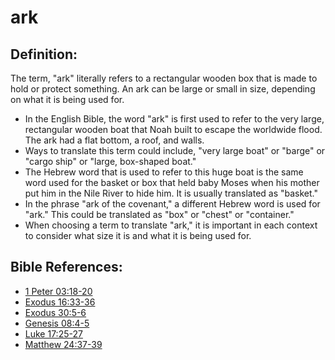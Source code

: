 # ark #

## Definition: ##

The term, "ark" literally refers to a rectangular wooden box that is made to hold or protect something. An ark can be large or small in size, depending on what it is being used for.

* In the English Bible, the word "ark" is first used to refer to the very large, rectangular wooden boat that Noah built to escape the worldwide flood. The ark had a flat bottom, a roof, and walls.
* Ways to translate this term could include, "very large boat" or "barge" or "cargo ship" or "large, box-shaped boat."
* The Hebrew word that is used to refer to this huge boat is the same word used for the basket or box that held baby Moses when his mother put him in the Nile River to hide him. It is usually translated as "basket."
* In the phrase "ark of the covenant," a different Hebrew word is used for "ark." This could be translated as "box" or "chest" or "container."
* When choosing a term to translate "ark," it is important in each context to consider what size it is and what it is being used for.



## Bible References: ##

* [1 Peter 03:18-20](en/tn/1pe/help/03/18)
* [Exodus 16:33-36](en/tn/exo/help/16/33)
* [Exodus 30:5-6](en/tn/exo/help/30/05)
* [Genesis 08:4-5](en/tn/gen/help/08/04)
* [Luke 17:25-27](en/tn/luk/help/17/25)
* [Matthew 24:37-39](en/tn/mat/help/24/37)